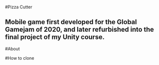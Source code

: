 #Pizza Cutter
## Mobile game first developed for the Global Gamejam of 2020, and later refurbished into the final project of my Unity course.

#About

#How to clone
